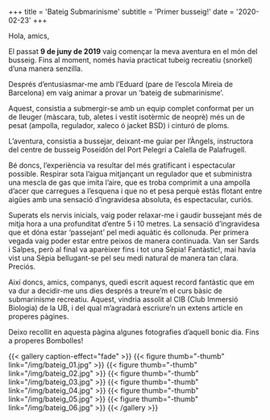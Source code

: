 +++
title = 'Bateig Submarinisme'
subtitle = 'Primer busseig!'
date = '2020-02-23'
+++

Hola, amics,

El passat **9 de juny de 2019** vaig començar la meva aventura en el món del busseig. Fins al moment, només havia practicat tubeig recreatiu (snorkel) d’una manera senzilla. 

Després d’entusiasmar-me amb l’Eduard (pare de l’escola Mireia de Barcelona) em vaig animar a provar un ‘bateig de submarinisme’. 

Aquest, consistia a submergir-se amb un equip complet conformat per un de lleuger (màscara, tub, aletes i vestit isotèrmic de neoprè) més un de pesat (ampolla, regulador, xaleco ó jacket BSD) i cinturó de ploms. 

L’aventura, consistia a bussejar, deixant-me guiar per l’Àngels, instructora del centre de busseig Poseidón del Port Pelegrí a Calella de Palafrugell.

Bé doncs, l’experiència va resultar del més gratificant i espectacular possible. Respirar sota l’aigua mitjançant un regulador que et subministra una mescla de gas que imita l’aire, que es troba comprimit a una ampolla d’acer que carregues a l’esquena i que no et pesa perquè estàs flotant entre aigües amb una sensació d’ingravidesa absoluta, és espectacular, curiós.

Superats els nervis inicials, vaig poder relaxar-me i gaudir bussejant més de mitja hora a una profunditat d’entre 5 i 10 metres. La sensació d’ingravidesa que et dóna estar ‘passejant’ pel medi aquàtic és collonuda. Per primera vegada vaig poder estar entre peixos de manera continuada. Van ser Sards i Salpes, però al final va aparèixer fins i tot una Sèpia! Fantàstic!, mai havia vist una Sèpia bellugant-se pel seu medi natural de manera tan clara. Preciós.

Així doncs, amics, companys, quedi escrit aquest record fantàstic que em va dur a decidir-me uns dies després a treure’m el curs bàsic de submarinisme recreatiu. Aquest, vindria assolit al CIB (Club Immersió Biologia) de la UB, i del qual m’agradarà escriure’n un extens article en properes pàgines.

Deixo recollit en aquesta pàgina algunes fotografies d’aquell bonic dia. Fins a properes Bombolles!

{{< gallery caption-effect="fade" >}}
  {{< figure thumb="-thumb" link="/img/bateig_01.jpg" >}}
  {{< figure thumb="-thumb" link="/img/bateig_02.jpg" >}}
  {{< figure thumb="-thumb" link="/img/bateig_03.jpg" >}}
  {{< figure thumb="-thumb" link="/img/bateig_04.jpg" >}}
  {{< figure thumb="-thumb" link="/img/bateig_05.jpg" >}}
  {{< figure thumb="-thumb" link="/img/bateig_06.jpg" >}}
{{< /gallery >}}
